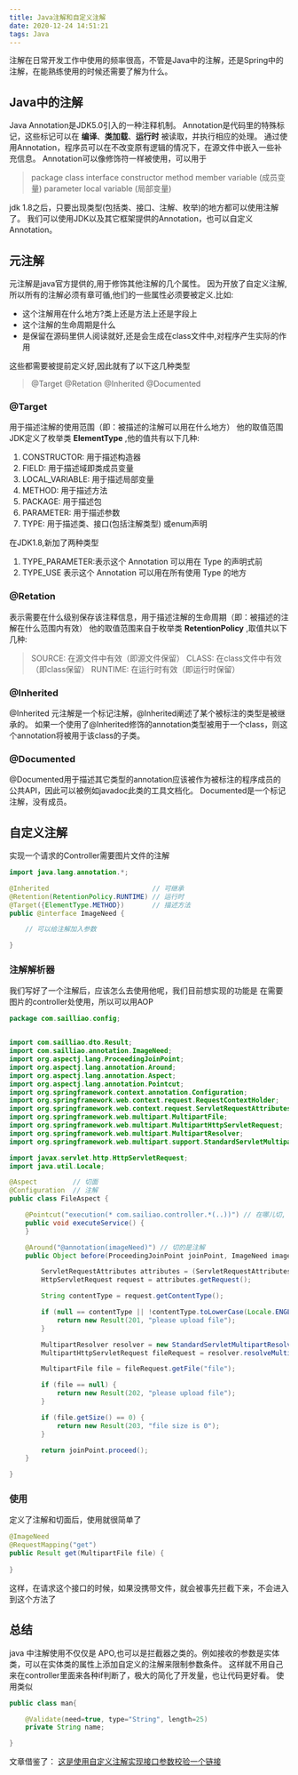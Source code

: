 ```yaml
---
title: Java注解和自定义注解
date: 2020-12-24 14:51:21
tags: Java
---
```


注解在日常开发工作中使用的频率很高，不管是Java中的注解，还是Spring中的注解，在能熟练使用的时候还需要了解为什么。

## Java中的注解
Java Annotation是JDK5.0引入的一种注释机制。
Annotation是代码里的特殊标记，这些标记可以在 **编译**、**类加载**、**运行时** 被读取，并执行相应的处理。
通过使用Annotation，程序员可以在不改变原有逻辑的情况下，在源文件中嵌入一些补充信息。
Annotation可以像修饰符一样被使用，可以用于
> package
> class
> interface
> constructor
> method
> member variable (成员变量)
> parameter
> local variable (局部变量)

jdk 1.8之后，只要出现类型(包括类、接口、注解、枚举)的地方都可以使用注解了。
我们可以使用JDK以及其它框架提供的Annotation，也可以自定义Annotation。

## 元注解
元注解是java官方提供的,用于修饰其他注解的几个属性。
因为开放了自定义注解,所以所有的注解必须有章可循,他们的一些属性必须要被定义.比如:
* 这个注解用在什么地方?类上还是方法上还是字段上
* 这个注解的生命周期是什么
* 是保留在源码里供人阅读就好,还是会生成在class文件中,对程序产生实际的作用

这些都需要被提前定义好,因此就有了以下这几种类型
> @Target
> @Retation
> @Inherited
> @Documented

### @Target
用于描述注解的使用范围（即：被描述的注解可以用在什么地方）
他的取值范围JDK定义了枚举类 **ElementType** ,他的值共有以下几种:

1. CONSTRUCTOR:      用于描述构造器
2. FIELD:            用于描述域即类成员变量
3. LOCAL_VARIABLE:   用于描述局部变量
4. METHOD:           用于描述方法
5. PACKAGE:          用于描述包
6. PARAMETER:        用于描述参数
7. TYPE:             用于描述类、接口(包括注解类型) 或enum声明

在JDK1.8,新加了两种类型

1. TYPE_PARAMETER:表示这个 Annotation 可以用在 Type 的声明式前
2. TYPE_USE 表示这个 Annotation 可以用在所有使用 Type 的地方

### @Retation
表示需要在什么级别保存该注释信息，用于描述注解的生命周期（即：被描述的注解在什么范围内有效）
他的取值范围来自于枚举类 **RetentionPolicy** ,取值共以下几种:

> SOURCE:   在源文件中有效（即源文件保留）
> CLASS:    在class文件中有效（即class保留）
> RUNTIME:  在运行时有效（即运行时保留）

### @Inherited
@Inherited 元注解是一个标记注解，@Inherited阐述了某个被标注的类型是被继承的。
如果一个使用了@Inherited修饰的annotation类型被用于一个class，则这个annotation将被用于该class的子类。

### @Documented
@Documented用于描述其它类型的annotation应该被作为被标注的程序成员的公共API，因此可以被例如javadoc此类的工具文档化。
Documented是一个标记注解，没有成员。

## 自定义注解

实现一个请求的Controller需要图片文件的注解
```java
import java.lang.annotation.*;

@Inherited                          // 可继承
@Retention(RetentionPolicy.RUNTIME) // 运行时
@Target({ElementType.METHOD})       // 描述方法
public @interface ImageNeed {

    // 可以给注解加入参数

}
```

### 注解解析器
我们写好了一个注解后，应该怎么去使用他呢，我们目前想实现的功能是 在需要图片的controller处使用，所以可以用AOP

```java
package com.sailliao.config;


import com.sailliao.dto.Result;
import com.sailliao.annotation.ImageNeed;
import org.aspectj.lang.ProceedingJoinPoint;
import org.aspectj.lang.annotation.Around;
import org.aspectj.lang.annotation.Aspect;
import org.aspectj.lang.annotation.Pointcut;
import org.springframework.context.annotation.Configuration;
import org.springframework.web.context.request.RequestContextHolder;
import org.springframework.web.context.request.ServletRequestAttributes;
import org.springframework.web.multipart.MultipartFile;
import org.springframework.web.multipart.MultipartHttpServletRequest;
import org.springframework.web.multipart.MultipartResolver;
import org.springframework.web.multipart.support.StandardServletMultipartResolver;

import javax.servlet.http.HttpServletRequest;
import java.util.Locale;

@Aspect         // 切面
@Configuration  // 注解
public class FileAspect {

    @Pointcut("execution(* com.sailiao.controller.*(..))") // 在哪儿切, 我们在controller切
    public void executeService() {
    }

    @Around("@annotation(imageNeed)") // 切的是注解
    public Object before(ProceedingJoinPoint joinPoint, ImageNeed imageNeed) throws Throwable {

        ServletRequestAttributes attributes = (ServletRequestAttributes) RequestContextHolder.getRequestAttributes();
        HttpServletRequest request = attributes.getRequest();

        String contentType = request.getContentType();

        if (null == contentType || !contentType.toLowerCase(Locale.ENGLISH).startsWith("multipart/")) {
            return new Result(201, "please upload file");
        }

        MultipartResolver resolver = new StandardServletMultipartResolver();
        MultipartHttpServletRequest fileRequest = resolver.resolveMultipart(request);

        MultipartFile file = fileRequest.getFile("file");

        if (file == null) {
            return new Result(202, "please upload file");
        }

        if (file.getSize() == 0) {
            return new Result(203, "file size is 0");
        }

        return joinPoint.proceed();
    }

}
```

### 使用
定义了注解和切面后，使用就很简单了
```java
@ImageNeed
@RequestMapping("get")
public Result get(MultipartFile file) {
    
}
```
这样，在请求这个接口的时候，如果没携带文件，就会被事先拦截下来，不会进入到这个方法了

## 总结
java 中注解使用不仅仅是 APO,也可以是拦截器之类的。例如接收的参数是实体类，可以在实体类的属性上添加自定义的注解来限制参数条件。
这样就不用自己来在controller里面来各种if判断了，极大的简化了开发量，也让代码更好看。
使用类似
```java
public class man{

    @Validate(need=true, type="String", length=25)
    private String name;

}
```

文章借鉴了：
[这是使用自定义注解实现接口参数校验一个链接](https://juejin.cn/post/6844903889821499400)